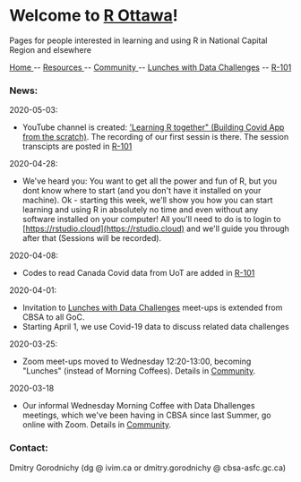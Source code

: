 # Welcome to [R Ottawa](https://ivi-m.github.io/R-Ottawa/)! 

Pages for people interested in learning and using R in National Capital Region and elsewhere

[ Home ](https://IVI-M.github.io/R-Ottawa/) --  [ Resources ](resources.md) -- [ Community ](community.md) -- [Lunches with Data Challenges](meetups.md) -- [ R-101 ](https://github.com/IVI-M/R-Ottawa/tree/master/r101)




### News:  

2020-05-03:
- YouTube channel is created: ['Learning R together" (Building Covid App from the scratch)](https://www.youtube.com/playlist?list=PLUogPW3t8g0RFvDGyKo1murnQUaSJxEPl). The recording of our first sessin is there. The session transcipts are posted in  [ R-101 ](https://github.com/IVI-M/R-Ottawa/tree/master/r101)


2020-04-28:
- We've heard you: You want to get all the power and fun of R, but you dont know where to start (and you don't have it installed on your machine). Ok - starting this week, we'll show you how you can start learning and using R in absolutely no time and even without any software installed on your computer! All you'll need to do is to login to [https://rstudio.cloud](https://rstudio.cloud) and we'll guide you through after that (Sessions will be recorded).

2020-04-08: 
- Codes to read Canada Covid data from UoT are added in [ R-101 ](https://github.com/IVI-M/R-Ottawa/tree/master/r101)

2020-04-01:     
- Invitation to [Lunches with Data Challenges](meetups.md) meet-ups is extended from CBSA to all GoC.  
- Starting  April 1, we use Covid-19 data to discuss related data challenges

2020-03-25:    
- Zoom meet-ups moved to Wednesday 12:20-13:00, becoming "Lunches" (instead of Morning Coffees). Details in [Community](community.md).

2020-03-18
- Our informal Wednesday Morning Coffee with Data Dhallenges meetings, which we've been having in CBSA since last Summer, go online with Zoom. Details in [Community](community.md).



### Contact:

Dmitry Gorodnichy  (dg @ ivim.ca or dmitry.gorodnichy @ cbsa-asfc.gc.ca)
<!-- Questions/comments: dg@ivim.ca (dmitry@gorodnichy.ca) or via gcconnex.ca -->
